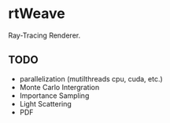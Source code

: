 # rtWeave
Ray-Tracing Renderer.

## TODO
- parallelization (mutilthreads cpu, cuda, etc.)
- Monte Carlo Intergration
- Importance Sampling
- Light Scattering
- PDF
